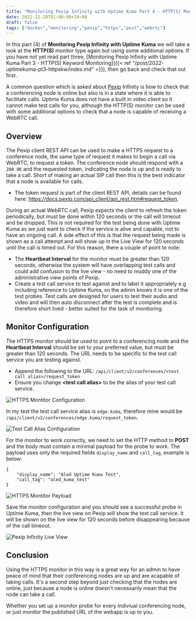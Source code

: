 ```yaml
---
title: "Monitoring Pexip Infinity with Uptime Kuma Part 4 - HTTP(S) Monitoring (Advanced)"
date: 2022-12-28T01:00:00+10:00
draft: false
tags: ["docker","monitoring","pexip","https","post","webrtc"]
---
```


In this part (4) of **Monitoring Pexip Infinity with Uptime Kuma** we will take a look at the **HTTP(S)** monitor type again but using some additional options. If you have not yet read part three, [Monitoring Pexip Infinity with Uptime Kuma Part 3 - HTTP(S) Keyword Monitoring]({{< ref "/post/2022-uptimekuma-pt3-httpskw/index.md" >}}), then go back and check that out first.

A common question which is asked about [Pexip](https://www.pexip.com) Infinity is how to check that a conferencing node is online but also is in a state where it is able to facilitate calls. Uptime Kuma does not have a built in video client so it cannot make test calls for you, although the HTTP(S) monitor can be used with some additional options to check that a node is capable of receiving a WebRTC call.

## Overview
The Pexip client REST API can be used to make a HTTPS request to a conference node, the same type of request it makes to begin a call via WebRTC, to request a token. The conference node should respond with a `200 OK` and the requested token, indicating the node is up and is ready to take a call. Short of making an actual SIP call then this is the best indicator that a node is available for calls.

- The token request is part of the client REST API, details can be found here: https://docs.pexip.com/api_client/api_rest.htm#request_token.

During an actual WebRTC call, Pexip expects the client to refresh the token periodically, but must be done within 120 seconds or the call will timeout and be dropped. This is not required for the test being done with Uptime Kuma as we just want to check if the service is alive and capable, not to have an ongoing call. A side effect of this is that the request being made is shown as a call attempt and will show up in the Live View for 120 seconds until the call is timed out. For this reason, there a couple of point to note:

- The **Heartbeat Interval** for the monitor must be greater than 120 seconds, otherwise the system will have overlapping test calls and could add confusion to the live view - no need to muddy one of the administrative view points of Pexip.
- Create a test call service to test against and to label it appropriately e.g including reference to Uptime Kuma, so the admin knows it is one of the test probes. Test calls are designed for users to test their audio and video and will then auto disconnect after the test is complete and is therefore short lived - better suited for the task of monitoring.

## Monitor Configuration
The HTTPS monitor should be used to point to a conferencing node and the **Heartbeat Interval** should be set to your preferred value, but must be greater than 120 seconds. The URL needs to be specific to the test call service you are testing against. 

- Append the following to the URL: `/api/client/v2/conferences/<test call alias>/request_token`
- Ensure you change **\<test call alias\>** to be the alias of your test call service. 
 
![HTTPS Montitor Configuration](/post/2022-uptimekuma-pt4-httppost/https-mon1.png#center "HTTPS Montitor Configuration")

In my test the test call service alias is `edge.kuma`, therefore mine would be `/api/client/v2/conferences/edge.kuma/request_token`.

![Test Call Alias Configuration](/post/2022-uptimekuma-pt4-httppost/test-call-alias.png#center "Test Call Alias Configuration")

For the monitor to work correctly, we need to set the HTTP method to **POST** and the body must contain a minimal payload for the probe to work. The payload uses only the required fields `display_name` and `call_tag`, example is below:

```
{
    "display_name": "Aled Uptime Kuma Test",
    "call_tag": "aled_kuma_test"
}
```

![HTTPS Montitor Payload](/post/2022-uptimekuma-pt4-httppost/payload.png#center "HTTPS Montitor Payload")

Save the monitor configuration and you should see a successful probe in Uptime Kuma, then the live view on Pexip will show the test call service. It will be shown on the live view for 120 seconds before disappearing because of the call timeout.

![Pexip Infinity Live View](/post/2022-uptimekuma-pt4-httppost/live-view.png#center "Pexip Infinity Live View")

## Conclusion
Using the HTTPS monitor in this way is a great way for an admin to have peace of mind that their conferencing nodes are up and are acapable of taking calls. It's a second step beyond just checking that the nodes are online, just because a node is online doesn't necessarily mean that the node can take a call.

Whether you set up a monitor probe for every indiviual conferencing node, or just monitor the published URL of the webapp is up to you.